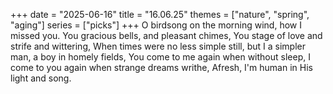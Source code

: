 +++
date = "2025-06-16"
title = "16.06.25"
themes = ["nature", "spring", "aging"]
series = ["picks"]
+++
O birdsong on the morning wind, how I
missed you. You gracious bells, and pleasant chimes,
You stage of love and strife and wittering,
When times were no less simple still, but I 
a simpler man, a boy in homely fields,
You come to me again when without sleep,
I come to you again when strange dreams writhe,
Afresh, I'm human in His light and song.
